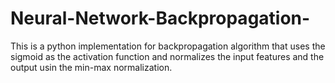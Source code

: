 # Neural-Network-Backpropagation-

This is a python implementation for backpropagation algorithm that uses 
the sigmoid as the activation function and normalizes the input features and the output
usin the min-max normalization.
